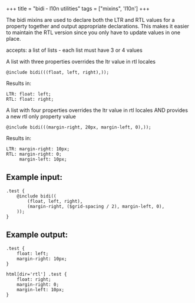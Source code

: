 +++
title = "bidi - l10n utilities"
tags = ["mixins", 'l10n']
+++

The bidi mixins are used to declare both the LTR and RTL values for a property together and output appropriate declarations. This makes it easier to maintain the RTL version since you only have to update values in one place.

accepts: a list of lists - each list must have 3 or 4 values

A list with three properties overrides the ltr value in rtl locales

```
@include bidi(((float, left, right),));
```

Results in:

```
LTR: float: left;
RTL: float: right;
```

A list with four properties overrides the ltr value in rtl locales AND provides a new rtl only property value

```
@include bidi(((margin-right, 20px, margin-left, 0),));
```

Results in:

```
LTR: margin-right: 10px;
RTL: margin-right: 0;
     margin-left: 10px;
```

## Example input:

```
.test {
    @include bidi((
        (float, left, right),
        (margin-right, ($grid-spacing / 2), margin-left, 0),
    ));
}
```

## Example output:

```
.test {
    float: left;
    margin-right: 10px;
}

html[dir='rtl'] .test {
    float: right;
    margin-right: 0;
    margin-left: 10px;
}
```
